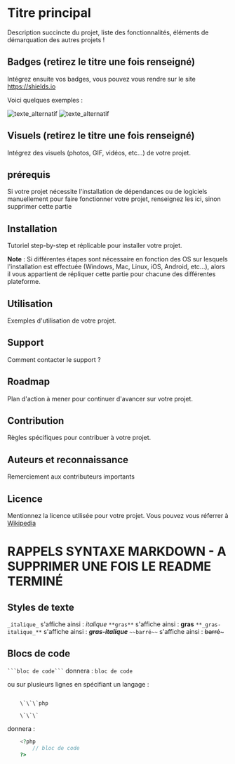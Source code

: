# Titre principal

Description succincte du projet, liste des fonctionnalités, éléments de démarquation des autres projets !

## Badges (retirez le titre une fois renseigné)

Intégrez ensuite vos badges, vous pouvez vous rendre sur le site <a href="https://shields.io" title="shields - le site de gestion des badges pour github" target="_blank" rel="nofollow">https://shields.io</a>

Voici quelques exemples :

![texte_alternatif](https://img.shields.io/badge/mon_premier_text_exemple-en_bleu-blue "description du badge")
![texte_alternatif](https://img.shields.io/badge/un_message_en_rouge-FF0000 "description du badge")


## Visuels (retirez le titre une fois renseigné)

Intégrez des visuels (photos, GIF, vidéos, etc...) de votre projet.

## prérequis

Si votre projet nécessite l'installation de dépendances ou de logiciels manuellement pour faire fonctionner votre projet, renseignez les ici, sinon supprimer cette partie

## Installation

Tutoriel step-by-step et réplicable pour installer votre projet.

**Note** : Si différentes étapes sont nécessaire en fonction des OS sur lesquels l'installation est effectuée (Windows, Mac, Linux, iOS, Android, etc...), alors il vous appartient de répliquer cette partie pour chacune des différentes plateforme.

## Utilisation

Exemples d'utilisation de votre projet.

## Support

Comment contacter le support ?

## Roadmap

Plan d'action à mener pour continuer d'avancer sur votre projet.

## Contribution

Règles spécifiques pour contribuer à votre projet.

## Auteurs et reconnaissance

Remerciement aux contributeurs importants

## Licence

Mentionnez la licence utilisée pour votre projet. Vous pouvez vous réferrer à <a href="https://fr.wikipedia.org/wiki/Licence_de_logiciel" title="Licences logiciel" target="_blank" rel="nofollow">Wikipedia</a>


# RAPPELS SYNTAXE MARKDOWN - A SUPPRIMER UNE FOIS LE README TERMINÉ

## Styles de texte

```_italique_``` s'affiche ainsi : _italique_
```**gras**``` s'affiche ainsi : **gras**
```**_gras-italique_**``` s'affiche ainsi : **_gras-italique_**
```~~barré~~``` s'affiche ainsi : ~~barré~~~

## Blocs de code


<code>\`\`\`bloc de code\`\`\`</code> donnera : ```bloc de code``` 

ou sur plusieurs lignes en spécifiant un langage : 

<code>
    \`\`\`php
    <?php
        // bloc de code
    ?>
    \`\`\`
</code>

donnera : 

```php
    <?php
        // bloc de code
    ?>
```